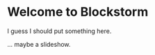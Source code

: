 <h1 id="welcome">Welcome to Blockstorm</h1>

I guess I should put something here.

... maybe a slideshow.